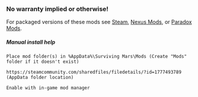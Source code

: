 ### No warranty implied or otherwise!

For packaged versions of these mods see [Steam](https://steamcommunity.com/workshop/filedetails/?id=1411210466), [Nexus Mods](https://www.nexusmods.com/survivingmars/users/659381?tab=user+files), or [Paradox Mods](https://mods.paradoxplaza.com/games/surviving_mars?orderBy=desc&search=choggi&sortBy=updated).

##### Manual install help
```
Place mod folder(s) in %AppData%\Surviving Mars\Mods (Create "Mods" folder if it doesn't exist)

https://steamcommunity.com/sharedfiles/filedetails/?id=1777493789 (AppData folder location)

Enable with in-game mod manager
```
